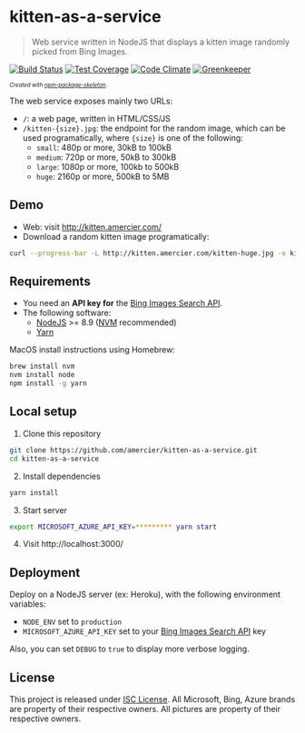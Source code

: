 kitten-as-a-service
===================

> Web service written in NodeJS that displays a kitten image randomly picked from Bing Images.

[![Build Status](https://img.shields.io/travis/amercier/kitten-as-a-service/master.svg)](https://travis-ci.org/amercier/kitten-as-a-service)
[![Test Coverage](https://img.shields.io/codecov/c/github/amercier/kitten-as-a-service/master.svg)](https://codecov.io/github/amercier/kitten-as-a-service?branch=master)
[![Code Climate](https://img.shields.io/codeclimate/maintainability/amercier/kitten-as-a-service.svg)](https://codeclimate.com/github/amercier/kitten-as-a-service)
[![Greenkeeper](https://badges.greenkeeper.io/amercier/kitten-as-a-service.svg)](https://github.com/amercier/kitten-as-a-service/issues?q=label%3Agreenkeeper)

<sup><sub>_Created with [npm-p&#97;ckage-skeleton](https://github.com/&#97;mercier/npm-p&#97;ckage-skeleton)._</sup></sub>

The web service exposes mainly two URLs:
- `/`: a web page, written in HTML/CSS/JS
- `/kitten-{size}.jpg`: the endpoint for the random image, which can be used programatically, where `{size}` is one of the following:
    - `small`: 480p or more, 30kB to 100kB
    - `medium`: 720p or more, 50kB to 300kB
    - `large`: 1080p or more, 100kb to 500kB
    - `huge`: 2160p or more, 500kB to 5MB

Demo
----

- Web: visit http://kitten.amercier.com/
- Download a random kitten image programatically:
```bash
curl --progress-bar -L http://kitten.amercier.com/kitten-huge.jpg -o kitten-huge.jpg
```

Requirements
------------

- You need an **API key for** the [Bing Images Search API](https://azure.microsoft.com/en-us/services/cognitive-services/bing-image-search-api/).
- The following software:
  - [NodeJS](https://nodejs.org/en/) >= 8.9 ([NVM](https://github.com/creationix/nvm) recommended)
  - [Yarn](https://yarnpkg.com/en/)

MacOS install instructions using Homebrew:
```bash
brew install nvm
nvm install node
npm install -g yarn
```


Local setup
-----------

1. Clone this repository
```bash
git clone https://github.com/amercier/kitten-as-a-service.git
cd kitten-as-a-service
```
2. Install dependencies
```bash
yarn install
```
3. Start server
```bash
export MICROSOFT_AZURE_API_KEY=********* yarn start
```
4. Visit http://localhost:3000/


Deployment
----------

Deploy on a NodeJS server (ex: Heroku), with the following environment variables:
- `NODE_ENV` set to `production`
- `MICROSOFT_AZURE_API_KEY` set to your [Bing Images Search API](https://azure.microsoft.com/en-us/services/cognitive-services/bing-image-search-api/) key

Also, you can set `DEBUG` to `true` to display more verbose logging.


License
-------

This project is released under [ISC License](LICENSE.md).
All Microsoft, Bing, Azure brands are property of their respective owners.
All pictures are property of their respective owners.
